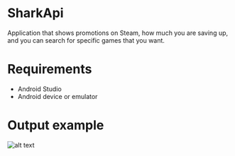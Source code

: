 # SharkApi

Application that shows promotions on Steam, how much you are saving up, and you can search for specific games that you want.

# Requirements

* Android Studio
* Android device or emulator

# Output example

![alt text](https://raw.githubusercontent.com/deboraheinig/SharkAPI/blob/master/app/src/main/res/drawable/screenshot.PNG)
